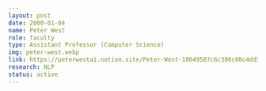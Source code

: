 ```yaml
---
layout: post
date: 2000-01-04
name: Peter West
role: faculty
type: Assistant Professor (Computer Science)
img: peter-west.webp
link: https://peterwestai.notion.site/Peter-West-10049587c6c380c08c4dd56e91b02f01
research: NLP
status: active
---
```


